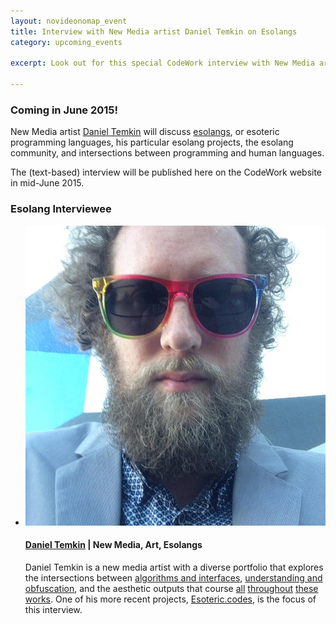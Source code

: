 ```yaml
---
layout: novideonomap_event
title: Interview with New Media artist Daniel Temkin on Esolangs
category: upcoming_events

excerpt: Look out for this special CodeWork interview with New Media artist <a href="http://danieltemkin.com/" target="_blank">Daniel Temkin</a>. We will discuss esolangs, or esoteric programming languages, his particular esolang projects, the esolang community, and intersections between programming and human languages.

---
```


### Coming in June 2015!

New Media artist [Daniel Temkin](http://danieltemkin.com/) will discuss [esolangs](http://esoteric.codes), or esoteric programming languages, his particular esolang projects, the esolang community, and intersections between programming and human languages.

The (text-based) interview will be published here on the CodeWork website in mid-June 2015.

<!-- INTERVIEWEE -->
<section id="speakers" class="speakers">
  <h3 class="section-header">Esolang Interviewee</h3>
  <ul class="speakers-list">
    <li class="speakers-item">
      <span class="speaker-photo">
        <img class="photo" src="/images/temkin.jpg" alt="Profile image of Temkin" />
      </span>
      <h4 class="speakers-name">
        <a href="http://esoteric.codes" target="_blank">Daniel Temkin</a> | New Media, Art, Esolangs
      </h4>
      <p class="speakers-bio">
        Daniel Temkin is a new media artist with a diverse portfolio that explores the intersections between <a href="http://danieltemkin.com/DitherStudies" target="_blank">algorithms and interfaces</a>, <a href="http://danieltemkin.com/Esolangs" target="_blank">understanding and obfuscation</a>, and the aesthetic outputs that course <a href="http://danieltemkin.com/YeepEepEep" target="_blank">all</a> <a href="http://danieltemkin.com/ChromaticInfestation" target="_blank">throughout</a> <a href="http://danieltemkin.com/UnicodeCompressure" target="_blank">these</a> <a href="http://danieltemkin.com/StripeModulator" target="_blank">works</a>. One of his more recent projects, <a href="http://esoteric.codes" target="_blank">Esoteric.codes</a>, is the focus of this interview.
      </p>
    </li>
  </ul>
</section>
<!-- / INTERVIEWEE -->
